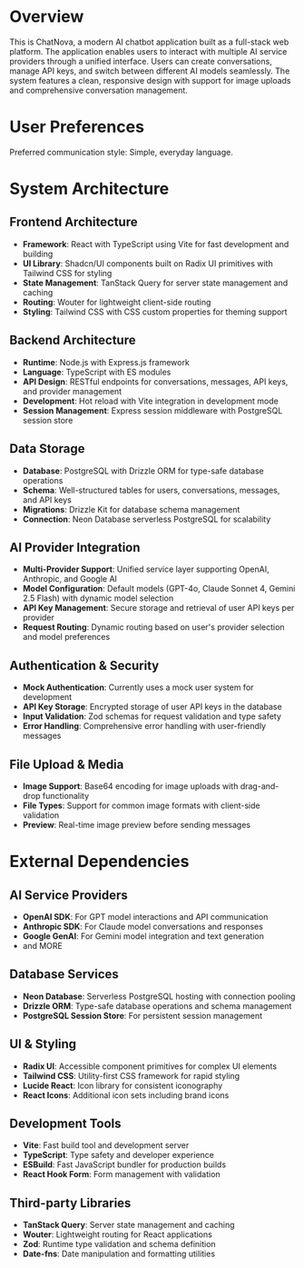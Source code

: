 # Overview

This is ChatNova, a modern AI chatbot application built as a full-stack web platform. The application enables users to interact with multiple AI service providers through a unified interface. Users can create conversations, manage API keys, and switch between different AI models seamlessly. The system features a clean, responsive design with support for image uploads and comprehensive conversation management.

# User Preferences

Preferred communication style: Simple, everyday language.

# System Architecture

## Frontend Architecture
- **Framework**: React with TypeScript using Vite for fast development and building
- **UI Library**: Shadcn/UI components built on Radix UI primitives with Tailwind CSS for styling
- **State Management**: TanStack Query for server state management and caching
- **Routing**: Wouter for lightweight client-side routing
- **Styling**: Tailwind CSS with CSS custom properties for theming support

## Backend Architecture
- **Runtime**: Node.js with Express.js framework
- **Language**: TypeScript with ES modules
- **API Design**: RESTful endpoints for conversations, messages, API keys, and provider management
- **Development**: Hot reload with Vite integration in development mode
- **Session Management**: Express session middleware with PostgreSQL session store

## Data Storage
- **Database**: PostgreSQL with Drizzle ORM for type-safe database operations
- **Schema**: Well-structured tables for users, conversations, messages, and API keys
- **Migrations**: Drizzle Kit for database schema management
- **Connection**: Neon Database serverless PostgreSQL for scalability

## AI Provider Integration
- **Multi-Provider Support**: Unified service layer supporting OpenAI, Anthropic, and Google AI
- **Model Configuration**: Default models (GPT-4o, Claude Sonnet 4, Gemini 2.5 Flash) with dynamic model selection
- **API Key Management**: Secure storage and retrieval of user API keys per provider
- **Request Routing**: Dynamic routing based on user's provider selection and model preferences

## Authentication & Security
- **Mock Authentication**: Currently uses a mock user system for development
- **API Key Storage**: Encrypted storage of user API keys in the database
- **Input Validation**: Zod schemas for request validation and type safety
- **Error Handling**: Comprehensive error handling with user-friendly messages

## File Upload & Media
- **Image Support**: Base64 encoding for image uploads with drag-and-drop functionality
- **File Types**: Support for common image formats with client-side validation
- **Preview**: Real-time image preview before sending messages

# External Dependencies

## AI Service Providers
- **OpenAI SDK**: For GPT model interactions and API communication
- **Anthropic SDK**: For Claude model conversations and responses
- **Google GenAI**: For Gemini model integration and text generation
- and MORE

## Database Services
- **Neon Database**: Serverless PostgreSQL hosting with connection pooling
- **Drizzle ORM**: Type-safe database operations and schema management
- **PostgreSQL Session Store**: For persistent session management

## UI & Styling
- **Radix UI**: Accessible component primitives for complex UI elements
- **Tailwind CSS**: Utility-first CSS framework for rapid styling
- **Lucide React**: Icon library for consistent iconography
- **React Icons**: Additional icon sets including brand icons

## Development Tools
- **Vite**: Fast build tool and development server
- **TypeScript**: Type safety and developer experience
- **ESBuild**: Fast JavaScript bundler for production builds
- **React Hook Form**: Form management with validation

## Third-party Libraries
- **TanStack Query**: Server state management and caching
- **Wouter**: Lightweight routing for React applications
- **Zod**: Runtime type validation and schema definition
- **Date-fns**: Date manipulation and formatting utilities
